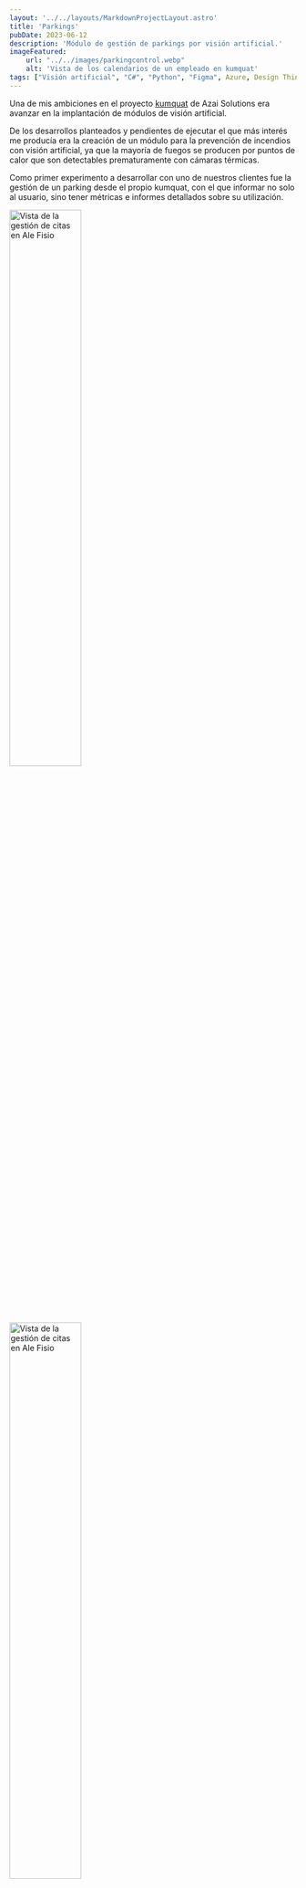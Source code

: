 ```yaml
---
layout: '../../layouts/MarkdownProjectLayout.astro'
title: 'Parkings'
pubDate: 2023-06-12
description: 'Módulo de gestión de parkings por visión artificial.'
imageFeatured:
    url: "../../images/parkingcontrol.webp"
    alt: 'Vista de los calendarios de un empleado en kumquat'
tags: ["Visión artificial", "C#", "Python", "Figma", Azure, Design Thinking, HTML, CSS]
---
```

Una de mis ambiciones en el proyecto <a href="/projects/kumquat" target="_blank">kumquat</a> de Azai Solutions era avanzar en la implantación de módulos de visión artificial.

De los desarrollos planteados y pendientes de ejecutar el que más interés me producía era la creación de un módulo para la prevención de incendios con visión artificial, ya que la mayoría de fuegos se producen por puntos de calor que son detectables prematuramente con cámaras térmicas.

Como primer experimento a desarrollar con uno de nuestros clientes fue la gestión de un parking desde el propio kumquat, con el que informar no solo al usuario, sino tener métricas e informes detallados sobre su utilización.


<img src="/images/parkingcontrolsystem.webp" width="50%" alt="Vista de la gestión de citas en Ale Fisio" class="imgmd">


<img src="/images/parkingcontrolview.webp" width="50%" alt="Vista de la gestión de citas en Ale Fisio" class="imgmd">